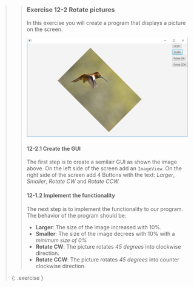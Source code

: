 >>### Exercise 12-2 Rotate pictures
>>
>>In this exercise you will create a program that displays a picture on the screen.
>>
>>![End result calculator](images/exercise/week12/exercise_1_2_PhotoRotate.png)
>>
>>#### 12-2.1 Create the GUI
>>
>> The first step is to create a semilair GUI as shown the image above. On the left side of the screen add an `ImageView`. On the right side of the screen add 4 Buttons with the text: *Larger*, *Smaller*, *Rotate CW* and *Rotate CCW*
>>
>>#### 12-1.2 Implement the functionality
>>
>> The next step is to implement the functionality to our program. The behavior of the program should be:
>>* **Larger**: The size of the image increased with 10%.
>>* **Smaller**: The size of the image decrees with 10% with a *minimum size of 0%*
>>* **Rotate CW**: The picture rotates *45 degrees* into clockwise direction.
>>* **Rotate CCW**: The picture rotates *45 degrees* into counter clockwise direction.
>>
>>
>{: .exercise }